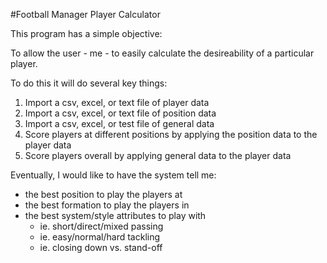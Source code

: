 #Football Manager Player Calculator

This program has a simple objective:

To allow the user - me - to easily calculate the desireability of a particular player.

To do this it will do several key things:

1. Import a csv, excel, or text file of player data
2. Import a csv, excel, or text file of position data
3. Import a csv, excel, or test file of general data
4. Score players at different positions by applying the position data to the player data
5. Score players overall by applying general data to the player data

Eventually, I would like to have the system tell me:
* the best position to play the players at
* the best formation to play the players in
* the best system/style attributes to play with
	* ie. short/direct/mixed passing
	* ie. easy/normal/hard tackling
	* ie. closing down vs. stand-off
